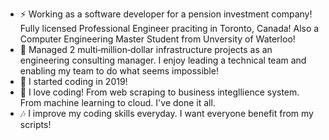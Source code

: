 - :zap: Working as a software developer for a pension investment company! Fully licensed Professional Engineer praciting in Toronto, Canada! Also a Computer Engineering Master Student from Unversity of Waterloo!
- 🎢 Managed 2 multi‑million‑dollar infrastructure projects as an engineering consulting manager. I enjoy leading a technical team and enabling my team to do what seems impossible!
- :star2: I started coding in 2019!  
- 🎢 I love coding! From web scraping to business integllience system. From machine learning to cloud. I've done it all. 
- 🎶 I improve my coding skills everyday. I want everyone benefit from my scripts! 
